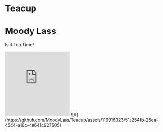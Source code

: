 # Teacup
# Moody Lass
Is it Tea Time?
<iframe
src="https://
free.timeanddate.com/
clock/i901jww4/szw210/
szh210/hbw0/hfc000/
cf100/hgr0/fav0/fiv0/
mqcfff/mql15/mqw4/
mqd94/mhcfff/mhl15/
mhw4/mhd94/hwm1/
hhcbbb/hmcddd/hsceee"
frameborder="0"
width="210"
height="210"></iframe>
![R](https://github.com/MoodyLass/Teacup/assets/119916323/51e254fb-25ea-45c4-a16c-48641c927505)
